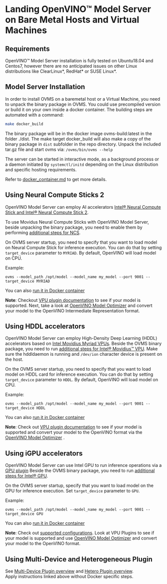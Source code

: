 # Landing OpenVINO&trade; Model Server on Bare Metal Hosts and Virtual Machines

## Requirements

OpenVINO&trade; Model Server installation is fully tested on Ubuntu18.04 and Centos7, however there are no anticipated issues on other 
Linux distributions like ClearLinux*, RedHat* or SUSE Linux*.

## Model Server Installation
In order to install OVMS on a baremetal host or a Virtual Machine, you need to unpack the binary package in OVMS.
You could use precompiled version or build it on your own inside a docker container. The building steps are automated 
with a command:
```bash
make docker_build
```
The binary package will be in the docker image ovms-build:latest in the folder  ./dist.
The make target docker_build will also make a copy of the binary package in `dist` subfolder in the repo directory.
Unpack the included tar.gz file and start ovms via: `/ovms/bin/ovms --help`

The server can be started in interactive mode, as a background process or a daemon initiated by `systemctl/initd` depending
on the Linux distribution and specific hosting requirements.

Refer to [docker_container.md](docker_container.md) to get more details.


## Using Neural Compute Sticks 2

OpenVINO Model Server can employ AI accelerators [Intel® Neural Compute Stick and Intel® Neural  Compute Stick 2](https://software.intel.com/en-us/neural-compute-stick).

To use Movidus Neural Compute Sticks with OpenVINO Model Server, beside unpacking the binary package, you need to enable them by performing 
[additional steps for NCS](https://docs.openvinotoolkit.org/latest/openvino_docs_install_guides_installing_openvino_linux.html#additional-NCS-steps).

On OVMS server startup, you need to specify that you want to load model on Neural Compute 
Stick for inference execution. You can do that by setting `target_device` parameter to `MYRIAD`. By default, OpenVINO will load model on CPU.

Example:
```
ovms --model_path /opt/model --model_name my_model --port 9001 --target_device MYRIAD
```

You can also [run it in Docker container](docker_container.md#starting-docker-container-with-ncs)

**Note**: Checkout [VPU plugin documentation](https://docs.openvinotoolkit.org/latest/openvino_docs_IE_DG_supported_plugins_VPU.html) 
to see if your model is supported. Next, take a look at [OpenVINO Model Optimizer](https://software.intel.com/en-us/articles/OpenVINO-ModelOptimizer) 
and convert your model to the OpenVINO Intermediate Representation format.


## Using HDDL accelerators

OpenVINO Model Server can employ High-Density Deep Learning (HDDL)
accelerators based on [Intel Movidius Myriad VPUs](https://www.intel.ai/intel-movidius-myriad-vpus/#gs.xrw7cj).
Beside the OVMS binary package, you need to run [additional steps for Intel® Movidius™ VPU](https://docs.openvinotoolkit.org/latest/_docs_install_guides_installing_openvino_linux.html#install-VPU).
Make sure the hddldaemon is running and `/dev/ion` character device is present on the host.

On the OVMS server startup, you need to specify that you want to load model on
HDDL card for inference execution. You can do that by setting `target_device` parameter to `HDDL`. By default, OpenVINO will load model on CPU.

Example:
```
ovms --model_path /opt/model --model_name my_model --port 9001 --target_device HDDL
```

You can also [run it in Docker container](docker_container.md#starting-docker-container-with-hddl)

**Note**: Check out [VPU plugin documentation](https://docs.openvinotoolkit.org/latest/openvino_docs_IE_DG_supported_plugins_VPU.html)
to see if your model is supported and convert your model to the OpenVINO format via the 
[OpenVINO Model Optimizer](https://software.intel.com/en-us/articles/OpenVINO-ModelOptimizer) .

## Using iGPU accelerators

OpenVINO Model Server can use Intel GPU to run inference operations via a [GPU plugin](https://docs.openvinotoolkit.org/latest/openvino_docs_IE_DG_supported_plugins_CL_DNN.html)
Beside the OVMS binary package, you need to run [additional steps for Intel® GPU](https://docs.openvinotoolkit.org/latest/openvino_docs_install_guides_installing_openvino_linux.html#additional-GPU-steps).


On the OVMS server startup, specify that you want to load model on
the GPU for inference execution. Set `target_device` parameter to `GPU`.

Example:
```
ovms --model_path /opt/model --model_name my_model --port 9001 --target_device GPU
```

You can also [run it in Docker container](docker_container.md#using-gpu-for-inference-execution)

**Note**: Check out [supported configurations](https://docs.openvinotoolkit.org/latest/_docs_IE_DG_supported_plugins_Supported_Devices.html).
Look at VPU Plugins to see if your model is supported and use [OpenVINO Model Optimizer](https://software.intel.com/en-us/articles/OpenVINO-ModelOptimizer) 
and convert your model to the OpenVINO format.

## Using Multi-Device and Heterogeneous Plugin

See [Multi-Device Plugin overview](docker_container.md#using-multi-device-plugin) and [Hetero Plugin overview](docker_container.md#using-heterogenous-plugin).<br>
Apply instructions linked above without Docker specific steps.
